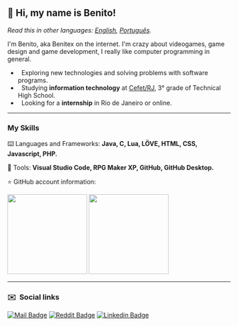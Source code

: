 ## 👋 Hi, my name is <strong>Benito!</strong>

*Read this in other languages: [English](README.eng.md), [Português](README.md).*

I'm Benito, aka Benitex on the internet. I'm crazy about videogames, game design and game development, I really like computer programming in general.

* &nbsp; Exploring new technologies and solving problems with software programs.
* &nbsp; Studying **information technology** at <a href="http://www.cefet-rj.br/">Cefet/RJ</a>, 3° grade of Technical High School.
* &nbsp; Looking for a **internship** in Rio de Janeiro or online.

---

### My Skills

 ⌨️ Languages and Frameworks: <strong>Java, C, Lua, LÖVE, HTML, CSS, Javascript, PHP.</strong>
 
 🔧 Tools: <strong>Visual Studio Code, RPG Maker XP, GitHub, GitHub Desktop.</strong>
 
 ⭐ GitHub account information:

<img height="180em" src="https://github-readme-stats.vercel.app/api?username=Benitex&show_icons=true&layout=compactt"/> <img height="180em" src="https://github-readme-stats.vercel.app/api/top-langs/?username=Benitex&layout=compact&langscount=7&hide=ruby"/>

---

### ✉️ &nbsp;Social links

[![Mail Badge](https://img.shields.io/badge/Gmail-D14836?style=for-the-badge&logo=gmail&logoColor=white)](mailto:benitoapepe@yahoo.com.br)
[![Reddit Badge](https://img.shields.io/badge/Reddit-FF4500?style=for-the-badge&logo=reddit&logoColor=white)](https://www.reddit.com/user/Benitex_Gamer)
[![Linkedin Badge](https://img.shields.io/badge/LinkedIn-0077B5?style=for-the-badge&logo=linkedin&logoColor=white)](https://www.linkedin.com/in/benito-andr%C3%A9-pepe-08960519a/)
